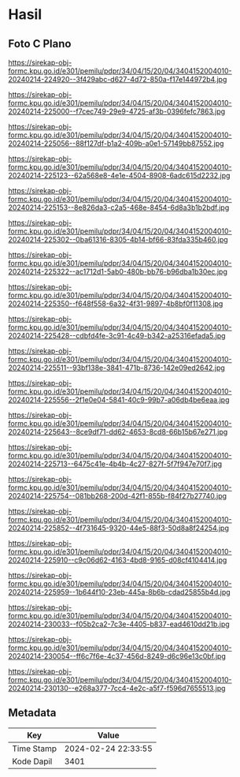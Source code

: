 # Hasil

## Foto C Plano

https://sirekap-obj-formc.kpu.go.id/e301/pemilu/pdpr/34/04/15/20/04/3404152004010-20240214-224920--3f429abc-d627-4d72-850a-f17e144972b4.jpg

https://sirekap-obj-formc.kpu.go.id/e301/pemilu/pdpr/34/04/15/20/04/3404152004010-20240214-225000--f7cec749-29e9-4725-af3b-0396fefc7863.jpg

https://sirekap-obj-formc.kpu.go.id/e301/pemilu/pdpr/34/04/15/20/04/3404152004010-20240214-225056--88f127df-b1a2-409b-a0e1-57149bb87552.jpg

https://sirekap-obj-formc.kpu.go.id/e301/pemilu/pdpr/34/04/15/20/04/3404152004010-20240214-225123--62a568e8-4e1e-4504-8908-6adc615d2232.jpg

https://sirekap-obj-formc.kpu.go.id/e301/pemilu/pdpr/34/04/15/20/04/3404152004010-20240214-225153--8e826da3-c2a5-468e-8454-6d8a3b1b2bdf.jpg

https://sirekap-obj-formc.kpu.go.id/e301/pemilu/pdpr/34/04/15/20/04/3404152004010-20240214-225302--0ba61316-8305-4b14-bf66-83fda335b460.jpg

https://sirekap-obj-formc.kpu.go.id/e301/pemilu/pdpr/34/04/15/20/04/3404152004010-20240214-225322--ac1712d1-5ab0-480b-bb76-b96dba1b30ec.jpg

https://sirekap-obj-formc.kpu.go.id/e301/pemilu/pdpr/34/04/15/20/04/3404152004010-20240214-225350--f648f558-6a32-4f31-9897-4b8bf0f11308.jpg

https://sirekap-obj-formc.kpu.go.id/e301/pemilu/pdpr/34/04/15/20/04/3404152004010-20240214-225428--cdbfd4fe-3c91-4c49-b342-a25316efada5.jpg

https://sirekap-obj-formc.kpu.go.id/e301/pemilu/pdpr/34/04/15/20/04/3404152004010-20240214-225511--93bf138e-3841-471b-8736-142e09ed2642.jpg

https://sirekap-obj-formc.kpu.go.id/e301/pemilu/pdpr/34/04/15/20/04/3404152004010-20240214-225556--2f1e0e04-5841-40c9-99b7-a06db4be6eaa.jpg

https://sirekap-obj-formc.kpu.go.id/e301/pemilu/pdpr/34/04/15/20/04/3404152004010-20240214-225643--8ce9df71-dd62-4653-8cd8-66b15b67e271.jpg

https://sirekap-obj-formc.kpu.go.id/e301/pemilu/pdpr/34/04/15/20/04/3404152004010-20240214-225713--6475c41e-4b4b-4c27-827f-5f7f947e70f7.jpg

https://sirekap-obj-formc.kpu.go.id/e301/pemilu/pdpr/34/04/15/20/04/3404152004010-20240214-225754--081bb268-200d-42f1-855b-f84f27b27740.jpg

https://sirekap-obj-formc.kpu.go.id/e301/pemilu/pdpr/34/04/15/20/04/3404152004010-20240214-225852--4f731645-9320-44e5-88f3-50d8a8f24254.jpg

https://sirekap-obj-formc.kpu.go.id/e301/pemilu/pdpr/34/04/15/20/04/3404152004010-20240214-225910--c9c06d62-4163-4bd8-9165-d08cf4104414.jpg

https://sirekap-obj-formc.kpu.go.id/e301/pemilu/pdpr/34/04/15/20/04/3404152004010-20240214-225959--1b644f10-23eb-445a-8b6b-cdad25855b4d.jpg

https://sirekap-obj-formc.kpu.go.id/e301/pemilu/pdpr/34/04/15/20/04/3404152004010-20240214-230033--f05b2ca2-7c3e-4405-b837-ead4610dd21b.jpg

https://sirekap-obj-formc.kpu.go.id/e301/pemilu/pdpr/34/04/15/20/04/3404152004010-20240214-230054--ff6c7f6e-4c37-456d-8249-d6c96e13c0bf.jpg

https://sirekap-obj-formc.kpu.go.id/e301/pemilu/pdpr/34/04/15/20/04/3404152004010-20240214-230130--e268a377-7cc4-4e2c-a5f7-f596d7655513.jpg


## Metadata

| Key        | Value               |
| ---------- | ------------------- |
| Time Stamp | 2024-02-24 22:33:55 |
| Kode Dapil | 3401                |



